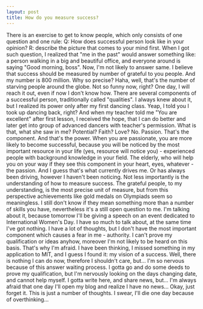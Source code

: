 ```yaml
---
layout: post
title: How do you measure success?
---
```

There is an exercise to get to know people, which only consists of one question and one rule:
Q: How does successful person look like in your opinion?
R: describe the picture that comes to your mind first.
When I got such question, I realized that "me in the past" would answer something like: a person walking in a big and beautiful office, and everyone around is saying "Good morning, boss". Now, I'm not likely to answer same. I believe that success should be measured by number of grateful to you people. And my number is 800 million. Why so precise? Haha, well, that's the number of starving people around the globe. Not so funny now, right? One day, I will reach it out, even if now I don't know how.
There are several components of a successful person, traditionally called "qualities". I always knew about it, but I realized its power only after my first dancing class. Yeap, I told you I took up dancing back, right? And when my teacher told me "You are excellent" after first lesson, I received the hope, that I can do better and later get into group of advanced dancers with teacher's permission. What is that, what she saw in me? Potential? Faith? Love? No. Passion.
That's the component. And that's the power. When you are passionate, you are more likely to become successful, because you will be noticed by the most important resource in your life (yes, resource will notice you) - experienced people with background knowledge in your field. The elderly, who will help you on your way if they see this component in your heart, eyes, whatever - the passion. And I guess that's what currently drives me. Or has always been driving, however I haven't been noticing. Not less importantly is the understanding of how to measure success. The grateful people, to my understanding, is the most precise unit of measure, but from this perspective achievements like gold medals on Olympiads seem so meaningless. I still don't know if they mean something more than a number of skills you have, nevertheless it's a still open question to me. I'm talking about it, because tomorrow I'll be giving a speech on an event dedicated to International Women's Day. I have so much to talk about, at the same time I've got nothing. I have a lot of thoughts, but I don't have the most important component which causes a fear in me - authority. I can't prove my qualification or ideas anyhow, moreover I'm not likely to be heard on this basis. That's why I'm afraid. I have been thinking, I missed something in my application to MIT, and I guess I found it: my vision of a success. Well, there is nothing I can do now, therefore I shouldn't care, but... I'm so nervous because of this answer waiting process. I gotta go and do some deeds to prove my qualification, but I'm nervously looking on the days changing date, and cannot help myself. I gotta write here, and share news, but... I'm always afraid that one day I'll open my blog and realize I have no news... Okay, just forget it. This is just a number of thoughts. I swear, I'll die one day because of overthinking...
